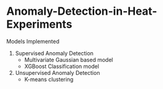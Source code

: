 # Anomaly-Detection-in-Heat-Experiments

Models Implemented
1.  Supervised Anomaly Detection
    - Multivariate Gaussian based model
    - XGBoost Classification model
2.  Unsupervised Anomaly Detection
    - K-means clustering
